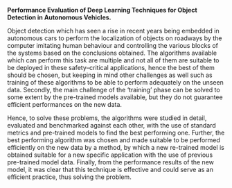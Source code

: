 **Performance Evaluation of Deep Learning Techniques for Object Detection in Autonomous Vehicles.**

Object detection which has seen a rise in recent years being embedded in autonomous cars to perform the localization of objects on roadways by the computer imitating human behaviour and controlling the various blocks of the systems based on the conclusions obtained. The algorithms available which can perform this task are multiple and not all of them are suitable to be deployed in these safety–critical applications, hence the best of them should be chosen, but keeping in mind other challenges as well such as training of these algorithms to be able to perform adequately on the unseen data. Secondly, the main challenge of the ‘training’ phase can be solved to some extent by the pre-trained models available, but they do not guarantee efficient performances on the new data.

Hence, to solve these problems, the algorithms were studied in detail, evaluated and benchmarked against each other, with the use of standard metrics and pre-trained models to find the best performing one. Further, the best performing algorithm was chosen and made suitable to be performed efficiently on the new data by a method, by which a new re-trained model is obtained suitable for a new specific application with the use of previous pre-trained model data. Finally, from the performance results of the new model, it was clear that this technique is effective and could serve as an efficient practice, thus solving the problem.
